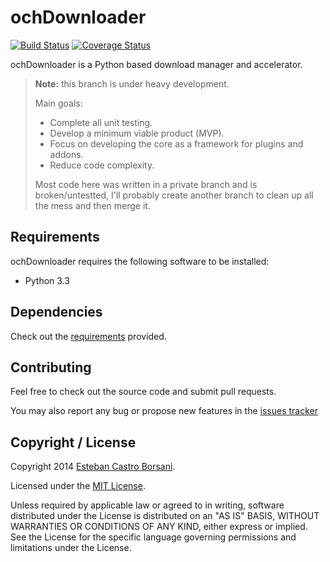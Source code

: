 # ochDownloader
[![Build Status](https://travis-ci.org/nitely/ochDownloader.png?branch=future)](https://travis-ci.org/nitely/ochDownloader)
[![Coverage Status](https://coveralls.io/repos/nitely/ochDownloader/badge.png?branch=future)](https://coveralls.io/r/nitely/ochDownloader?branch=future)

ochDownloader is a Python based download manager and accelerator.

> **Note:** this branch is under heavy development.
>
> Main goals:
> * Complete all unit testing.
> * Develop a minimum viable product (MVP).
> * Focus on developing the core as a framework for plugins and addons.
> * Reduce code complexity.
>
> Most code here was written in a private branch and is broken/untestted,
> I'll probably create another branch to clean up all the mess and then merge it.

## Requirements

ochDownloader requires the following software to be installed:

* Python 3.3

## Dependencies

Check out the [requirements](http://url.com) provided.

## Contributing

Feel free to check out the source code and submit pull requests.

You may also report any bug or propose new features in the [issues tracker](https://github.com/nitely/ochDownloader/issues)

## Copyright / License

Copyright 2014 [Esteban Castro Borsani](https://github.com/nitely).

Licensed under the [MIT License](http://url.com).

Unless required by applicable law or agreed to in writing,
software distributed under the License is distributed on an "AS IS" BASIS,
WITHOUT WARRANTIES OR CONDITIONS OF ANY KIND, either express or implied.
See the License for the specific language governing permissions and limitations under the License.